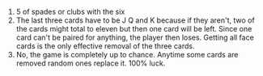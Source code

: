 1. 5 of spades or clubs with the six
2. The last three cards have to be  J Q and K because if they aren't, two of the cards might total to eleven but then one card will be left. Since one card can't be paired for anything, the player then loses. Getting all face cards is the only effective removal of the three cards.
3. No, the game is completely up to chance. Anytime some cards are removed random ones replace it. 100% luck.